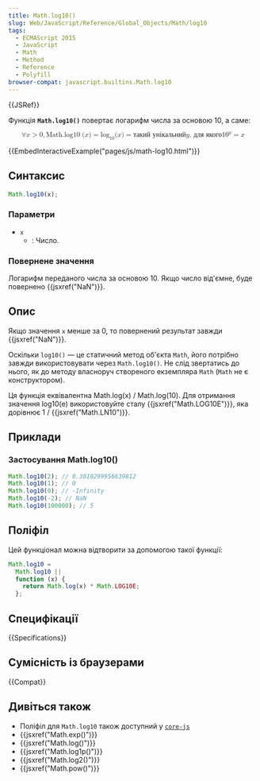 ```yaml
---
title: Math.log10()
slug: Web/JavaScript/Reference/Global_Objects/Math/log10
tags:
  - ECMAScript 2015
  - JavaScript
  - Math
  - Method
  - Reference
  - Polyfill
browser-compat: javascript.builtins.Math.log10
---
```


{{JSRef}}

Функція **`Math.log10()`** повертає логарифм числа за основою 10, а саме:

<math display="block"><semantics><mrow><mo>∀</mo>
<mi>x</mi>
<mo>></mo>
<mn>0</mn>
<mo>,</mo>
<mstyle mathvariant="monospace"><mrow><mo lspace="0em" rspace="thinmathspace">Math.log10</mo>
<mo stretchy="false">(</mo>
<mi>x</mi>
<mo stretchy="false">)</mo>
</mrow></mstyle><mo>=</mo>
<msub><mo lspace="0em" rspace="0em">log</mo>
<mn>10</mn>
</msub><mo stretchy="false">(</mo>
<mi>x</mi>
<mo stretchy="false">)</mo>
<mo>=</mo>
<mtext>такий унікальний</mtext>
<mspace width="thickmathspace"></mspace><mi>y</mi>
<mspace width="thickmathspace"></mspace><mtext>, для якого</mtext>
<mspace width="thickmathspace"></mspace><msup><mn>10</mn>
<mi>y</mi>
</msup><mo>=</mo>
<mi>x</mi>
</mrow><annotation encoding="TeX">\forall x > 0, \mathtt{\operatorname{Math.log10}(x)} =
\log\_{10}(x) = \text{the unique} \; y \; \text{such that} \; 10^y = x</annotation></semantics></math>

{{EmbedInteractiveExample("pages/js/math-log10.html")}}

## Синтаксис

```js
Math.log10(x);
```

### Параметри

- `x`
  - : Число.

### Повернене значення

Логарифм переданого числа за основою 10. Якщо число від'ємне, буде повернено {{jsxref("NaN")}}.

## Опис

Якщо значення `x` менше за 0, то повернений результат завжди {{jsxref("NaN")}}.

Оскільки `log10()` — це статичний метод об'єкта `Math`, його потрібно завжди використовувати через `Math.log10()`. Не слід звертатись до нього, як до методу власноруч створеного екземпляра `Math` (`Math` не є конструктором).

Ця функція еквівалентна Math.log(x) / Math.log(10). Для отримання значення log10(e) використовуйте сталу {{jsxref("Math.LOG10E")}}, яка дорівнює 1 / {{jsxref("Math.LN10")}}.

## Приклади

### Застосування Math.log10()

```js
Math.log10(2); // 0.3010299956639812
Math.log10(1); // 0
Math.log10(0); // -Infinity
Math.log10(-2); // NaN
Math.log10(100000); // 5
```

## Поліфіл

Цей функціонал можна відтворити за допомогою такої функції:

```js
Math.log10 =
  Math.log10 ||
  function (x) {
    return Math.log(x) * Math.LOG10E;
  };
```

## Специфікації

{{Specifications}}

## Сумісність із браузерами

{{Compat}}

## Дивіться також

- Поліфіл для `Math.log10` також доступний у [`core-js`](https://github.com/zloirock/core-js#ecmascript-math)
- {{jsxref("Math.exp()")}}
- {{jsxref("Math.log()")}}
- {{jsxref("Math.log1p()")}}
- {{jsxref("Math.log2()")}}
- {{jsxref("Math.pow()")}}
